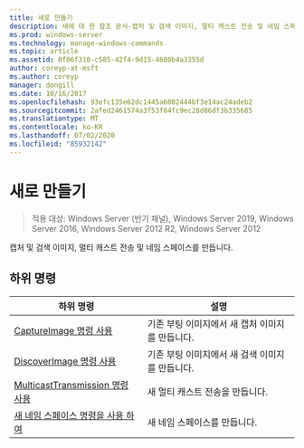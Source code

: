 ```yaml
---
title: 새로 만들기
description: 새에 대 한 참조 문서-캡처 및 검색 이미지, 멀티 캐스트 전송 및 네임 스페이스를 만듭니다.
ms.prod: windows-server
ms.technology: manage-windows-commands
ms.topic: article
ms.assetid: 0f06f310-c585-42f4-9d15-4680b4a3355d
author: coreyp-at-msft
ms.author: coreyp
manager: dongill
ms.date: 10/16/2017
ms.openlocfilehash: 93efc135e62dc1445a6002444bf3e14ac24adeb2
ms.sourcegitcommit: 2afed2461574a3f53f84fc9ec28d86df3b335685
ms.translationtype: MT
ms.contentlocale: ko-KR
ms.lasthandoff: 07/02/2020
ms.locfileid: "85932142"
---
```

# <a name="new"></a>새로 만들기

> 적용 대상: Windows Server (반기 채널), Windows Server 2019, Windows Server 2016, Windows Server 2012 R2, Windows Server 2012

캡처 및 검색 이미지, 멀티 캐스트 전송 및 네임 스페이스를 만듭니다.

## <a name="subcommands"></a>하위 명령
|하위 명령|설명|
|-------|--------|
|[CaptureImage 명령 사용](using-the-new-captureimage-command.md)|기존 부팅 이미지에서 새 캡처 이미지를 만듭니다.|
|[DiscoverImage 명령 사용](using-the-new-discoverimage-command.md)|기존 부팅 이미지에서 새 검색 이미지를 만듭니다.|
|[MulticastTransmission 명령 사용](using-the-new-multicasttransmission-command.md)|새 멀티 캐스트 전송을 만듭니다.|
|[새 네임 스페이스 명령을 사용 하 여](using-the-new-namespace-command.md)|새 네임 스페이스를 만듭니다.|
